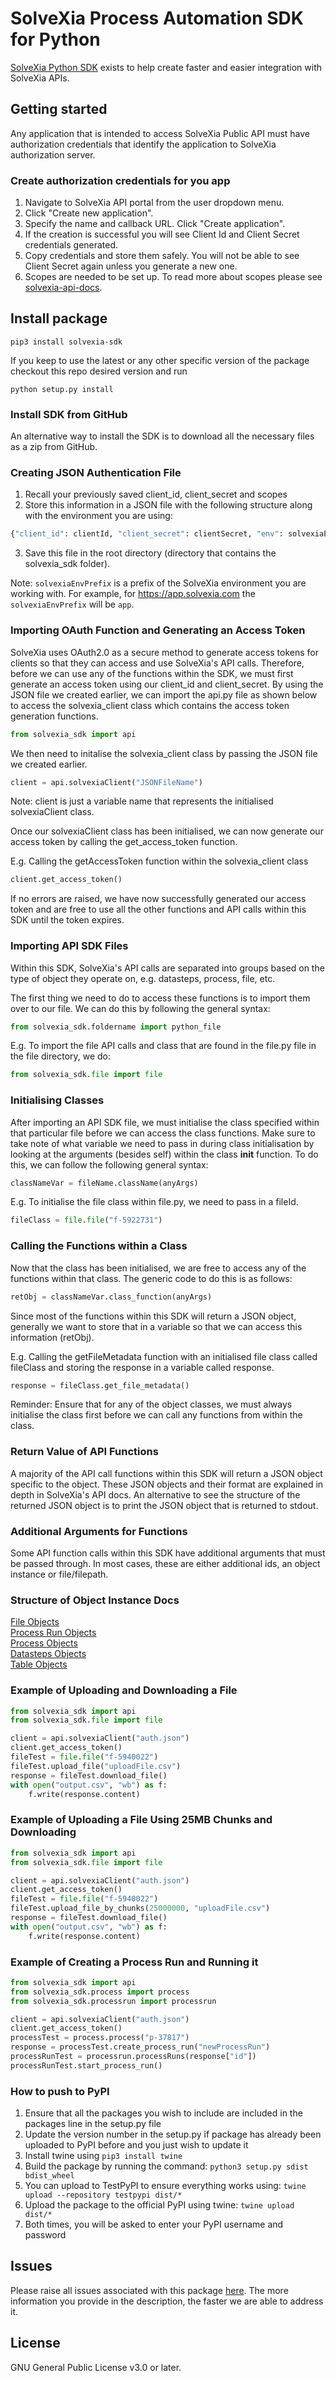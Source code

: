 # SolveXia Process Automation SDK for Python
[SolveXia Python SDK](https://pypi.org/project/solvexia-sdk/) exists to help create faster and easier integration with SolveXia APIs. 

## Getting started

Any application that is intended to access SolveXia Public API must have authorization credentials that identify the application to SolveXia authorization server.

### Create authorization credentials for you app

1. Navigate to SolveXia API portal from the user dropdown menu.
2. Click "Create new application".
3. Specify the name and callback URL. Click "Create application".
4. If the creation is successful you will see Client Id and Client Secret credentials generated.
5. Copy credentials and store them safely. You will not be able to see Client Secret again unless you generate a new one.
6. Scopes are needed to be set up. To read more about scopes please see [solvexia-api-docs](https://github.com/solvexia/solvexia-api-docs/blob/master/oauth/oauth-scopes.md).

## Install package

```shell
pip3 install solvexia-sdk
```

If you keep to use the latest or any other specific version of the package checkout this repo desired version and run

```shell
python setup.py install
```

### Install SDK from GitHub
An alternative way to install the SDK is to download all the necessary files as a zip from GitHub.

### Creating JSON Authentication File

1. Recall your previously saved client_id, client_secret and scopes
2. Store this information in a JSON file with the following structure along with the environment you are using:
```python
{"client_id": clientId, "client_secret": clientSecret, "env": solvexiaEnvPrefix, "scope": scopes}
```
3. Save this file in the root directory (directory that contains the solvexia_sdk folder).

Note: `solvexiaEnvPrefix` is a prefix of the SolveXia environment you are working with. For example, 
for https://app.solvexia.com the `solvexiaEnvPrefix` will be `app`.

### Importing OAuth Function and Generating an Access Token
SolveXia uses OAuth2.0 as a secure method to generate access tokens for clients so that they can access and use SolveXia's
API calls. Therefore, before we can use any of the functions within the SDK, we must first generate an access token using
our client_id and client_secret. By using the JSON file we created earlier, we can import the api.py file as shown below
to access the solvexia_client class which contains the access token generation functions.

```python
from solvexia_sdk import api
```

We then need to initalise the solvexia_client class by passing the JSON file we created earlier.


```python
client = api.solvexiaClient("JSONFileName")
```

Note: client is just a variable name that represents the initialised solvexiaClient class.

Once our solvexiaClient class has been initialised, we can now generate our access token by calling the get_access_token function.

E.g. Calling the getAccessToken function within the solvexia_client class
```python
client.get_access_token()
```

If no errors are raised, we have now successfully generated our access token and are free to use all the other functions and
API calls within this SDK until the token expires.

### Importing API SDK Files

Within this SDK, SolveXia's API calls are separated into groups based on the type of object they operate on, e.g. datasteps,
process, file, etc.

The first thing we need to do to access these functions is to import them over to our file.
We can do this by following the general syntax:
```python
from solvexia_sdk.foldername import python_file
```
E.g. To import the file API calls and class that are found in the file.py file in the file directory, we do:
```python
from solvexia_sdk.file import file
```

### Initialising Classes

After importing an API SDK file, we must initialise the class specified within that particular file before we can access the
class functions. Make sure to take note of what variable we need to pass in during class initialisation by looking at the 
arguments (besides self) within the class __init__ function.
To do this, we can follow the following general syntax:
```python
classNameVar = fileName.className(anyArgs)
```
E.g. To initialise the file class within file.py, we need to pass in a fileId.
```python
fileClass = file.file("f-5922731")
```

### Calling the Functions within a Class
Now that the class has been initialised, we are free to access any of the functions within that class. The generic
code to do this is as follows:
```python
retObj = classNameVar.class_function(anyArgs)
```
Since most of the functions within this SDK will return a JSON object, generally we want to store that in a variable
so that we can access this information (retObj).

E.g. Calling the getFileMetadata function with an initialised file class called fileClass and storing the response in a 
variable called response.
```python
response = fileClass.get_file_metadata()
```

Reminder: Ensure that for any of the object classes, we must always initialise the class first before we can call 
any functions from within the class.

### Return Value of API Functions
A majority of the API call functions within this SDK will return a JSON object specific to the object. These JSON objects
and their format are explained in depth in SolveXia's API docs.
An alternative to see the structure of the returned JSON object is to print the JSON object that is returned to stdout.

### Additional Arguments for Functions
Some API function calls within this SDK have additional arguments that must be passed through. In most cases, these are 
either additional ids, an object instance or file/filepath.

### Structure of Object Instance Docs
[File Objects](https://github.com/solvexia/solvexia-api-docs/blob/master/file/file_schemas.md/#upload-session)  
[Process Run Objects](https://github.com/solvexia/solvexia-api-docs/blob/master/process_runs/process_runs_schemas.md)  
[Process Objects](https://github.com/solvexia/solvexia-api-docs/blob/master/processes/schemas.md)  
[Datasteps Objects](https://github.com/solvexia/solvexia-api-docs/blob/master/steps/datastep_schemas.md)  
[Table Objects](https://github.com/solvexia/solvexia-api-docs/blob/master/tables/tables_schemas.md)  

### Example of Uploading and Downloading a File
```python
from solvexia_sdk import api
from solvexia_sdk.file import file

client = api.solvexiaClient("auth.json")
client.get_access_token()
fileTest = file.file("f-5940022")
fileTest.upload_file("uploadFile.csv")
response = fileTest.download_file()
with open("output.csv", "wb") as f:
    f.write(response.content)
```

### Example of Uploading a File Using 25MB Chunks and Downloading
```python
from solvexia_sdk import api
from solvexia_sdk.file import file

client = api.solvexiaClient("auth.json")
client.get_access_token()
fileTest = file.file("f-5940022")
fileTest.upload_file_by_chunks(25000000, "uploadFile.csv")
response = fileTest.download_file()
with open("output.csv", "wb") as f:
    f.write(response.content)
```

### Example of Creating a Process Run and Running it
```python
from solvexia_sdk import api
from solvexia_sdk.process import process
from solvexia_sdk.processrun import processrun

client = api.solvexiaClient("auth.json")
client.get_access_token()
processTest = process.process("p-37817")
response = processTest.create_process_run("newProcessRun")
processRunTest = processrun.processRuns(response["id"])
processRunTest.start_process_run()

```  

### How to push to PyPI

1. Ensure that all the packages you wish to include are included in the packages line in the setup.py file
2. Update the version number in the setup.py if package has already been uploaded to PyPI before and you just wish to update it
3. Install twine using `pip3 install twine`
4. Build the package by running the command: `python3 setup.py sdist bdist_wheel`
5. You can upload to TestPyPI to ensure everything works using: `twine upload --repository testpypi dist/*`
5. Upload the package to the official PyPI using twine: `twine upload dist/*`
6. Both times, you will be asked to enter your PyPI username and password

## Issues

Please raise all issues associated with this package [here](https://github.com/solvexia/solvexia-python-sdk/issues). 
The more information you provide in the description, the faster we are able to address it.

## License

GNU General Public License v3.0 or later.